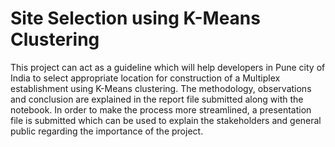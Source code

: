 # Site Selection using K-Means Clustering
This project can act as a guideline which will help developers in Pune city of India to select appropriate location for construction of a Multiplex establishment using K-Means clustering.
The methodology, observations and conclusion are explained in the report file submitted along with the notebook.
In order to make the process more streamlined, a presentation file is submitted which can be used to explain the stakeholders and general public regarding the importance of the project.

